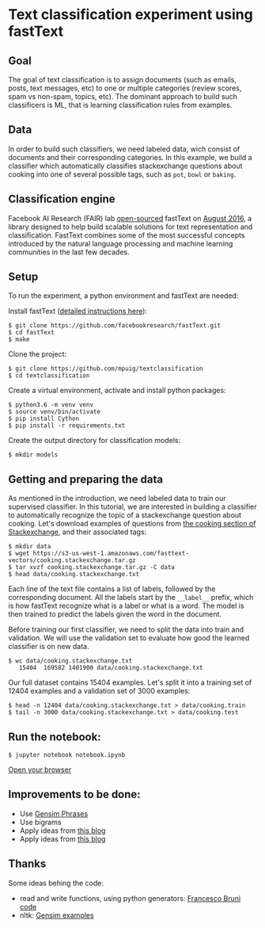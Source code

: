 # Text classification experiment using fastText

## Goal

The goal of text classification is to assign documents (such as emails, posts, text messages, etc) to one or multiple categories (review scores, spam vs non-spam, topics, etc). The dominant approach to build such classificers is ML, that is learning classification rules from examples.

## Data

In order to build such classifiers, we need labeled data, wich consist of documents and their corresponding categories. In this example, we build a classifier which automatically classifies stackexchange questions about cooking into one of several possible tags, such as `pot`, `bowl` or `baking`.

## Classification engine

Facebook AI Research (FAIR) lab [open-sourced](https://github.com/facebookresearch/fastText) fastText on [August 2016](https://code.facebook.com/posts/1438652669495149/fair-open-sources-fasttext/), a library designed to help build scalable solutions for text representation and classification. FastText combines some of the most successful concepts introduced by the natural language processing and machine learning communities in the last few decades.

## Setup

To run the experiment, a python environment and fastText are needed:

Install fastText ([detailed instructions here](https://github.com/facebookresearch/fastText/blob/master/README.md#requirements)):

```
$ git clone https://github.com/facebookresearch/fastText.git
$ cd fastText
$ make
```

Clone the project:

```
$ git clone https://github.com/mpuig/textclassification
$ cd textclassification
```

Create a virtual environment, activate and install python packages:

```
$ python3.6 -m venv venv
$ source venv/bin/activate
$ pip install Cython
$ pip install -r requirements.txt
```

Create the output directory for classification models:

```
$ mkdir models
```

## Getting and preparing the data

As mentioned in the introduction, we need labeled data to train our supervised classifier. In this tutorial, we are interested in building a classifier to automatically recognize the topic of a stackexchange question about cooking. Let's download examples of questions from [the cooking section of Stackexchange](http://cooking.stackexchange.com/), and their associated tags:

```
$ mkdir data
$ wget https://s3-us-west-1.amazonaws.com/fasttext-vectors/cooking.stackexchange.tar.gz
$ tar xvzf cooking.stackexchange.tar.gz -C data
$ head data/cooking.stackexchange.txt
```

Each line of the text file contains a list of labels, followed by the corresponding document. All the labels start by the `__label__` prefix, which is how fastText recognize what is a label or what is a word.  The model is then trained to predict the labels given the word in the document.

Before training our first classifier, we need to split the data into train and validation. We will use the validation set to evaluate how good the learned classifier is on new data.

```
$ wc data/cooking.stackexchange.txt
   15404  169582 1401900 data/cooking.stackexchange.txt
```

Our full dataset contains 15404 examples. Let's split it into a training set of 12404 examples and a validation set of 3000 examples:

```
$ head -n 12404 data/cooking.stackexchange.txt > data/cooking.train
$ tail -n 3000 data/cooking.stackexchange.txt > data/cooking.test
```

## Run the notebook:

```
$ jupyter notebook notebook.ipynb
```
[Open your browser](http://localhost:8888/notebooks/notebook.ipynb)

## Improvements to be done:

- Use [Gensim Phrases](https://radimrehurek.com/gensim/models/phrases.html#module-gensim.models.phrases)
- Use bigrams
- Apply ideas from [this blog](https://blog.lateral.io/2016/09/fasttext-based-hybrid-recommender/)
- Apply ideas from [this blog](https://bbengfort.github.io/tutorials/2016/05/19/text-classification-nltk-sckit-learn.html)

## Thanks

Some ideas behing the code:
- read and write functions, using python generators: [Francesco Bruni code](https://github.com/brunifrancesco/nltk_base/blob/master/2nd.ipynb)
- nltk: [Gensim examples](https://github.com/RaRe-Technologies/gensim/blob/master/docs/notebooks/doc2vec-IMDB.ipynb)